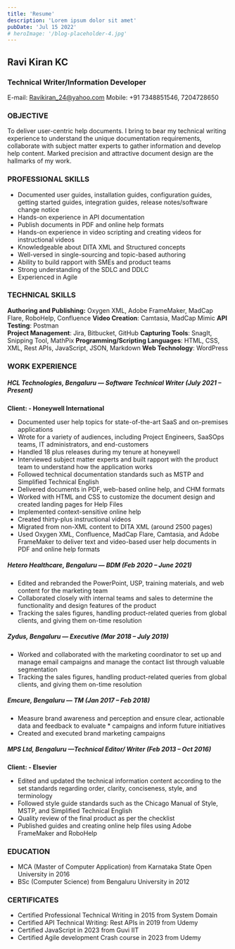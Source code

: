 ```yaml
---
title: 'Resume'
description: 'Lorem ipsum dolor sit amet'
pubDate: 'Jul 15 2022'
# heroImage: '/blog-placeholder-4.jpg'
---
```


## Ravi Kiran KC                           
### Technical Writer/Information Developer
E-mail: Ravikiran_24@yahoo.com
Mobile: +91 7348851546, 7204728650  

### OBJECTIVE
To deliver user-centric help documents. I bring to bear my technical writing experience to understand the unique documentation requirements, collaborate with subject matter experts to gather information and develop help content. Marked precision and attractive document design are the hallmarks of my work.
### PROFESSIONAL SKILLS  
* Documented user guides, installation guides, configuration guides, getting started guides, integration guides, release notes/software change notice
* Hands-on experience in API documentation
* Publish documents in PDF and online help formats
* Hands-on experience in video scripting and creating videos for instructional videos
* Knowledgeable about DITA XML and Structured concepts
* Well-versed in single-sourcing and topic-based authoring
* Ability to build rapport with SMEs and product teams
* Strong understanding of the SDLC and DDLC
* Experienced in Agile

### TECHNICAL SKILLS
 **Authoring and Publishing:**  Oxygen XML, Adobe FrameMaker, MadCap Flare, RoboHelp, Confluence 
**Video Creation**: Camtasia, MadCap Mimic
**API Testing**: Postman                                      
**Project Management**: Jira, Bitbucket, GitHub
**Capturing Tools**: SnagIt, Snipping Tool, MathPix
**Programming/Scripting Languages**: HTML, CSS, XML, Rest APIs, JavaScript, JSON, Markdown
**Web Technology**: WordPress
### WORK EXPERIENCE
##### HCL Technologies, Bengaluru — Software Technical Writer               (July 2021 – Present)
**Client: - Honeywell International**
* Documented user help topics for state-of-the-art SaaS and on-premises applications
* Wrote for a variety of audiences, including Project Engineers, SaaSOps teams, IT administrators, and end-customers
* Handled 18 plus releases during my tenure at honeywell 
* Interviewed subject matter experts and built rapport with the product team to understand how the application works 
* Followed technical documentation standards such as MSTP and Simplified Technical English
* Delivered documents in PDF, web-based online help, and CHM formats
* Worked with HTML and CSS to customize the document design and created landing pages for Help Files
* Implemented context-sensitive online help
* Created thirty-plus instructional videos
* Migrated from non-XML content to DITA XML (around 2500 pages)
* Used Oxygen XML, Confluence, MadCap Flare, Camtasia, and Adobe FrameMaker to deliver text and video-based user help documents in PDF and online help formats
##### Hetero Healthcare, Bengaluru — BDM                               (Feb 2020 – June 2021)
* Edited and rebranded the PowerPoint, USP, training materials, and web content for the marketing team
* Collaborated closely with internal teams and sales to determine the functionality and design features of the product
* Tracking the sales figures, handling product-related queries from global clients, and giving them on-time resolution
##### Zydus, Bengaluru — Executive (Mar 2018 – July 2019)
* Worked and collaborated with the marketing coordinator to set up and manage email campaigns and manage the contact list through valuable segmentation
* Tracking the sales figures, handling product-related queries from global clients, and giving them on-time resolution
##### Emcure, Bengaluru — TM                                                                         (Jan 2017 – Feb 2018)
* Measure brand awareness and perception and ensure clear, actionable data and feedback to evaluate * campaigns and inform future initiatives
* Created and executed brand marketing campaigns
##### MPS Ltd, Bengaluru —Technical Editor/ Writer  (Feb 2013 – Oct 2016)
**Client: - Elsevier**
* Edited and updated the technical  information content according to the set standards regarding order, clarity, conciseness, style, and terminology
* Followed style guide standards such as the Chicago Manual of Style, MSTP, and Simplified Technical English
* Quality review of the final product as per the checklist
* Published guides and creating online help files using Adobe FrameMaker and RoboHelp
### EDUCATION
* MCA (Master of Computer Application) from Karnataka State Open University in 2016
* BSc (Computer Science) from Bengaluru University in 2012
### CERTIFICATES
* Certified Professional Technical Writing in 2015 from System Domain
* Certified API Technical Writing: Rest APIs in 2019 from Udemy
* Certified JavaScript in 2023 from Guvi IIT
* Certified Agile development Crash course in 2023 from Udemy 


